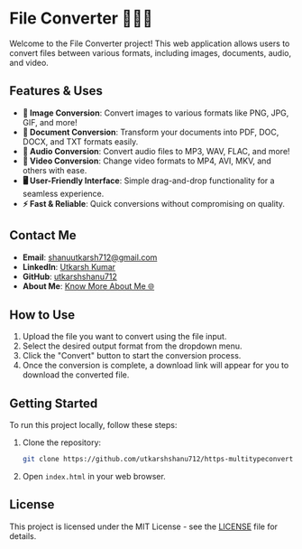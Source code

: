 # File Converter 🌟✨📁

Welcome to the File Converter project! This web application allows users to convert files between various formats, including images, documents, audio, and video.

## Features & Uses

- **🔄 Image Conversion**: Convert images to various formats like PNG, JPG, GIF, and more!
- **📄 Document Conversion**: Transform your documents into PDF, DOC, DOCX, and TXT formats easily.
- **🎵 Audio Conversion**: Convert audio files to MP3, WAV, FLAC, and more!
- **🎥 Video Conversion**: Change video formats to MP4, AVI, MKV, and others with ease.
- **🖥️ User-Friendly Interface**: Simple drag-and-drop functionality for a seamless experience.
- **⚡ Fast & Reliable**: Quick conversions without compromising on quality.

## Contact Me

- **Email**: [shanuutkarsh712@gmail.com](mailto:shanuutkarsh712@gmail.com)
- **LinkedIn**: [Utkarsh Kumar](https://www.linkedin.com/in/utkarsh-kumar-8344b1337)
- **GitHub**: [utkarshshanu712](https://github.com/utkarshshanu712)
- **About Me**: [Know More About Me 🌐](https://utkarshshanu.netlify.app/)

## How to Use

1. Upload the file you want to convert using the file input.
2. Select the desired output format from the dropdown menu.
3. Click the "Convert" button to start the conversion process.
4. Once the conversion is complete, a download link will appear for you to download the converted file.

## Getting Started

To run this project locally, follow these steps:

1. Clone the repository:
   ```bash
   git clone https://github.com/utkarshshanu712/https-multitypeconverter.netlify.app-
   ```
2. Open `index.html` in your web browser.

## License

This project is licensed under the MIT License - see the [LICENSE](LICENSE) file for details.
